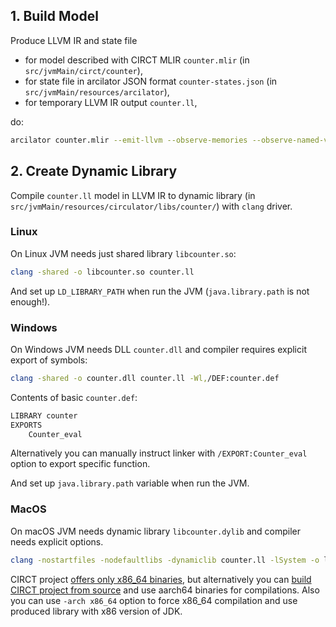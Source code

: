 ## 1. Build Model

Produce LLVM IR and state file

- for model described with CIRCT MLIR `counter.mlir` (in `src/jvmMain/circt/counter`),
- for state file in arcilator JSON format `counter-states.json` (in `src/jvmMain/resources/arcilator`),
- for temporary LLVM IR output `counter.ll`,

do:

```sh
arcilator counter.mlir --emit-llvm --observe-memories --observe-named-values --observe-ports --observe-registers --observe-wires --state-file=counter-states.json -o counter.ll
```

## 2. Create Dynamic Library

Compile `counter.ll` model in LLVM IR to dynamic library (in `src/jvmMain/resources/circulator/libs/counter/`) with `clang` driver.

### Linux

On Linux JVM needs just shared library `libcounter.so`:

```sh
clang -shared -o libcounter.so counter.ll
```

And set up `LD_LIBRARY_PATH` when run the JVM (`java.library.path` is not enough!).

### Windows

On Windows JVM needs DLL `counter.dll` and compiler requires explicit export of symbols:

```sh
clang -shared -o counter.dll counter.ll -Wl,/DEF:counter.def
```

Contents of basic `counter.def`:

```def
LIBRARY counter
EXPORTS
    Counter_eval
```

Alternatively you can manually instruct linker with `/EXPORT:Counter_eval` option to export specific function.

And set up `java.library.path` variable when run the JVM.

### MacOS

On macOS JVM needs dynamic library `libcounter.dylib` and compiler needs explicit options.

```sh
clang -nostartfiles -nodefaultlibs -dynamiclib counter.ll -lSystem -o libcounter.dylib
```

CIRCT project [offers only x86_64 binaries][circt-release], but alternatively you
can [build CIRCT project from source][circt-build] and use aarch64 binaries for compilations.
Also you can use `-arch x86_64` option to force x86_64 compilation and use produced library with x86 version of JDK.

[circt-release]: https://github.com/llvm/circt/releases/
[circt-build]: https://github.com/llvm/circt/#setting-this-up
